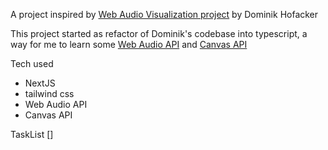 A project inspired by [Web Audio Visualization project](https:/dominikhofacker.github.io/audiovisualization/) by Dominik Hofacker

This project started as refactor of Dominik's codebase into typescript, a way for me to learn some [Web Audio API](https://developer.mozilla.org/en-US/docs/Web/API/Web_Audio_API) and [Canvas API](https://developer.mozilla.org/en-US/docs/Web/API/Canvas_API)

Tech used

- NextJS
- tailwind css
- Web Audio API
- Canvas API

TaskList []
